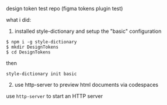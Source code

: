 design token test repo (figma tokens plugin test)

what i did:

1. installed style-dictionary and setup the "basic" configuration
```
$ npm i -g style-dictionary
$ mkdir DesignTokens
$ cd DesignTokens
```

then

``` style-dictionary init basic ```

2. use http-server to preview html documents via codespaces

use `http-server` to start an HTTP server